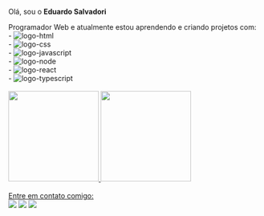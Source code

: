 Olá, sou o <strong>Eduardo Salvadori</strong> 

<div>Programador Web e atualmente estou aprendendo e criando projetos com:<br>
 - <img src="https://img.shields.io/badge/HTML5-E34F26?style=for-the-badge&logo=html5&logoColor=white" alt="logo-html"><br>
 - <img src="https://img.shields.io/badge/CSS-239120?&style=for-the-badge&logo=css3&logoColor=white" alt="logo-css"><br>
 - <img src="https://img.shields.io/badge/JavaScript-F7DF1E?style=for-the-badge&logo=javascript&logoColor=black" alt="logo-javascript"><br>
 - <img src="https://img.shields.io/badge/Node.js-43853D?style=for-the-badge&logo=node.js&logoColor=white" alt="logo-node"><br>
 - <img src="https://img.shields.io/badge/React-20232A?style=for-the-badge&logo=react&logoColor=61DAFB" alt="logo-react"><br>
 - <img src="https://img.shields.io/badge/TypeScript-007ACC?style=for-the-badge&logo=typescript&logoColor=white" alt="logo-typescript"><br>
 
</div>
<br>

<div>
 <a href="https://github.com/EduardoSalvadori">
 <img height="180em" src="https://github-readme-stats.vercel.app/api/top-langs/?username=EduardoSalvadori&layout=compact&langs_count=78theme=dracula"/>
 <img height="180em" src="https://github-readme-stats.vercel.app/api?username=EduardoSalvadori&show_icons=true&theme=dracula&include_all_commits=true&count_private=true"/>
</div>
<br>
Entre em contato comigo:<br>
<div>
<a href="https://instagram.com/eduardosalvadori/" target="_blank"><img loading="lazy" src="https://img.shields.io/badge/-Instagram-%23E4405F?style=for-the-badge&logo=instagram&logoColor=white" target="_blank"></a>
<a href = "mailto:contato@eduardo.salvadori@outlook.com"><img loading="lazy" src="https://img.shields.io/badge/Gmail-D14836?style=for-the-badge&logo=gmail&logoColor=white" target="_blank"></a>
<a href="https://www.linkedin.com/in/eduardo-henrique-salvadori-santos-088048176/" target="_blank"><img loading="lazy" src="https://img.shields.io/badge/-LinkedIn-%230077B5?style=for-the-badge&logo=linkedin&logoColor=white" target="_blank"></a>   
</div>


<!--
**EduardoSalvadori/EduardoSalvadori** is a ✨ _special_ ✨ repository because its `README.md` (this file) appears on your GitHub profile.

Here are some ideas to get you started:

- 🔭 I’m currently working on ...
- 🌱 I’m currently learning ...
- 👯 I’m looking to collaborate on ...
- 🤔 I’m looking for help with ...
- 💬 Ask me about ...
- 📫 How to reach me: ...
- 😄 Pronouns: ...
- ⚡ Fun fact: ...
-->
